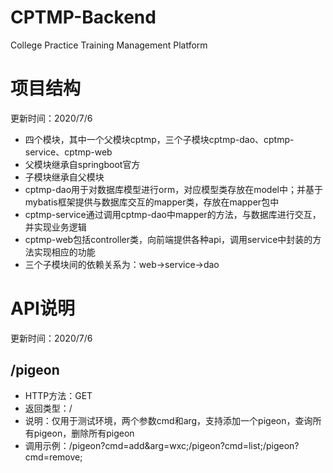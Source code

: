 # CPTMP-Backend
College Practice Training Management Platform

# 项目结构
更新时间：2020/7/6
+ 四个模块，其中一个父模块cptmp，三个子模块cptmp-dao、cptmp-service、cptmp-web
+ 父模块继承自springboot官方
+ 子模块继承自父模块
+ cptmp-dao用于对数据库模型进行orm，对应模型类存放在model中；并基于mybatis框架提供与数据库交互的mapper类，存放在mapper包中
+ cptmp-service通过调用cptmp-dao中mapper的方法，与数据库进行交互，并实现业务逻辑
+ cptmp-web包括controller类，向前端提供各种api，调用service中封装的方法实现相应的功能
+ 三个子模块间的依赖关系为：web->service->dao

# API说明
更新时间：2020/7/6

## /pigeon
+ HTTP方法：GET
+ 返回类型：/
+ 说明：仅用于测试环境，两个参数cmd和arg，支持添加一个pigeon，查询所有pigeon，删除所有pigeon
+ 调用示例：/pigeon?cmd=add&arg=wxc;/pigeon?cmd=list;/pigeon?cmd=remove;
